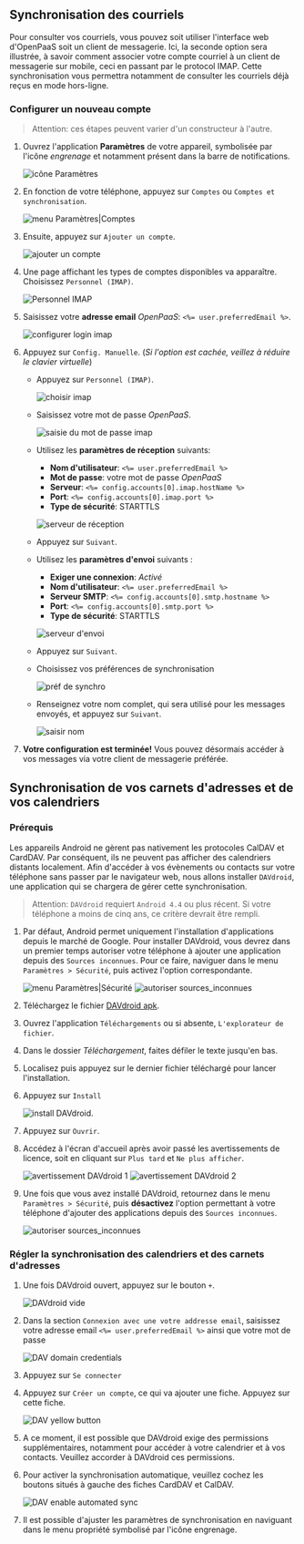 ## Synchronisation des courriels

Pour consulter vos courriels, vous pouvez soit utiliser l'interface web d'OpenPaaS soit un client de messagerie. Ici, la seconde option sera illustrée, à savoir comment associer votre compte courriel à un client de messagerie sur mobile, ceci en passant par le protocol IMAP. Cette synchronisation vous permettra notamment de consulter les courriels déjà reçus en mode hors-ligne.

### Configurer un nouveau compte

> Attention: ces étapes peuvent varier d'un constructeur à l'autre.

1. Ouvrez l'application **Paramètres** de votre appareil, symbolisée par l'icône *engrenage* et notamment présent dans la barre de notifications.

    ![icône Paramètres](/sync/images/fr/android_settings_icon.png)

2. En fonction de votre téléphone, appuyez sur `Comptes` ou `Comptes et synchronisation`.

    ![menu Paramètres|Comptes](/sync/images/fr/android_settings_accounts.png)

3. Ensuite, appuyez sur `Ajouter un compte`.

    ![ajouter un compte](/sync/images/fr/android_add_account.png)

4. Une page affichant les types de comptes disponibles va apparaître.
Choisissez `Personnel (IMAP)`.

    ![Personnel IMAP](/sync/images/fr/android_add_imap_account.png)

5. Saisissez votre **adresse email** *OpenPaaS*: `<%= user.preferredEmail %>`.

    ![configurer login imap](/sync/images/fr/android_add_imap_account_1.png)

6. Appuyez sur `Config. Manuelle`. (*Si l'option est cachée, veillez à réduire le clavier virtuelle*)
    - Appuyez sur `Personnel (IMAP)`.

        ![choisir imap](/sync/images/fr/android_add_imap_account_2.png)

    - Saisissez votre mot de passe *OpenPaaS*.

        ![saisie du mot de passe imap](/sync/images/fr/android_add_imap_account_3_password.png)

    - Utilisez les **paramètres de réception** suivants:
        - __Nom d'utilisateur__: `<%= user.preferredEmail %>`
        - __Mot de passe__: votre mot de passe *OpenPaaS*
        - __Serveur__: `<%= config.accounts[0].imap.hostName %>`
        - __Port__: `<%= config.accounts[0].imap.port %>`
        - __Type de sécurité__: STARTTLS

        ![serveur de réception](/sync/images/fr/android_add_imap_account_4_incoming.png)

    - Appuyez sur `Suivant`.
    - Utilisez les **paramètres d'envoi** suivants :
        - __Exiger une connexion__: *Activé*
        - __Nom d'utilisateur__: `<%= user.preferredEmail %>`
        - __Serveur SMTP__: `<%= config.accounts[0].smtp.hostname %>`
        - __Port__: `<%= config.accounts[0].smtp.port %>`
        - __Type de sécurité__: STARTTLS

        ![serveur d'envoi](/sync/images/fr/android_add_imap_account_5_outgoing.png)

    - Appuyez sur `Suivant`.
    - Choisissez vos préférences de synchronisation

        ![préf de synchro](/sync/images/fr/android_add_imap_account_6.png)

    - Renseignez votre nom complet, qui sera utilisé pour les messages envoyés, et appuyez sur `Suivant`.

        ![saisir nom](/sync/images/fr/android_add_imap_account_7.png)

7. **Votre configuration est terminée!** Vous pouvez désormais accéder à vos messages via votre client de messagerie préférée.

## Synchronisation de vos carnets d'adresses et de vos calendriers

### Prérequis

Les appareils Android ne gèrent pas nativement les protocoles CalDAV et CardDAV. Par conséquent, ils ne peuvent pas afficher des calendriers distants localement. Afin d'accéder à vos évènements ou contacts sur votre téléphone sans passer par le navigateur web, nous allons installer `DAVdroid`, une application qui se chargera de gérer cette synchronisation.

> Attention: `DAVdroid` requiert `Android 4.4` ou plus récent. Si votre téléphone a moins de cinq ans, ce critère devrait être rempli.

1. Par défaut, Android permet uniquement l'installation d'applications depuis le marché de Google. Pour installer DAVdroid, vous devrez dans un premier temps autoriser votre téléphone à ajouter une application depuis des `Sources inconnues`. Pour ce faire, naviguer dans le menu `Paramètres > Sécurité`, puis activez l'option correspondante.

    ![menu Paramètres|Sécurité](/sync/images/fr/android_davdroid_settings_security.png)
    ![autoriser sources_inconnues](/sync/images/fr/android_davdroid_unknown_src.png)

2. Téléchargez le fichier [DAVdroid apk].
3. Ouvrez l'application `Téléchargements` ou si absente, `L'explorateur de fichier`.
4. Dans le dossier *Téléchargement*, faites défiler le texte jusqu'en bas.
5. Localisez puis appuyez sur le dernier fichier téléchargé pour lancer l'installation.
6. Appuyez sur `Install`

    ![install DAVdroid](/sync/images/fr/android_davdroid_installed.png).

7. Appuyez sur `Ouvrir`.
8. Accédez à l'écran d'accueil après avoir passé les avertissements de licence, soit en cliquant sur `Plus tard` et `Ne plus afficher`.

    ![avertissement DAVdroid 1](/sync/images/fr/android_davdroid_1strun_1.png)
    ![avertissement DAVdroid 2](/sync/images/fr/android_davdroid_1strun_2.png)

9. Une fois que vous avez installé DAVdroid, retournez dans le menu `Paramètres > Sécurité`, puis **désactivez** l'option permettant à votre téléphone d'ajouter des applications depuis des `Sources inconnues`.

    ![autoriser sources_inconnues](/sync/images/fr/android_davdroid_unknown_src.png)

### Régler la synchronisation des calendriers et des carnets d'adresses

1. Une fois DAVdroid ouvert, appuyez sur le bouton `+`.

    ![DAVdroid vide](/sync/images/fr/android_davdroid_empty.png)

2. Dans la section `Connexion avec une votre addresse email`, saisissez votre adresse email `<%= user.preferredEmail %>` ainsi que votre mot de passe

    ![DAV domain credentials](/sync/images/fr/android_davdroid_add_account.png)

3. Appuyez sur `Se connecter`
4. Appuyez sur `Créer un compte`, ce qui va ajouter une fiche. Appuyez sur cette fiche.

    ![DAV yellow button](/sync/images/fr/android_davdroid_accounts_list.png)

5. A ce moment, il est possible que DAVdroid exige des permissions supplémentaires, notamment pour accéder à votre calendrier et à vos contacts. Veuillez accorder à DAVdroid ces permissions.
6. Pour activer la synchronisation automatique, veuillez cochez les boutons situés à gauche des fiches CardDAV et CalDAV.

    ![DAV enable automated sync](/sync/images/fr/android_davdroid_enable_autosync.png)

7. Il est possible d'ajuster les paramètres de synchronisation en naviguant dans le menu propriété symbolisé par l'icône engrenage.

[DAVdroid apk]: https://f-droid.org/FDroid.apk